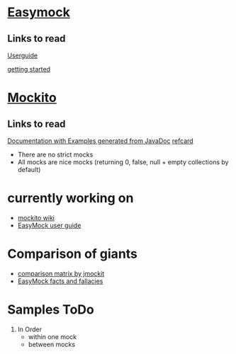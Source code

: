 # [Easymock](http://easymock.org/) #

## Links to read ##

[Userguide](http://easymock.org/user-guide.html)

[getting started](http://easymock.org/getting-started.html)


# [Mockito](http://mockito.org/) #

## Links to  read ## 
[Documentation with Examples generated from JavaDoc](http://site.mockito.org/mockito/docs/current/org/mockito/Mockito.html)
[refcard](http://refcardz.dzone.com/refcardz/mockito) 

- There are no strict mocks
- All mocks are nice mocks (returning 0, false, null  + empty collections by default)


# currently working on # 
* [mockito wiki](https://github.com/mockito/mockito/wiki/Mockito-vs-EasyMock)
* [EasyMock user guide](http://easymock.org/user-guide.html)

# Comparison of giants #
* [comparison matrix by jmockit](http://jmockit.org/MockingToolkitComparisonMatrix.html)
* [EasyMock facts and fallacies](http://blog.octo.com/en/easymock-facts-fallacies/)


# Samples ToDo # 
1. In Order
   - within one mock
   - between mocks


